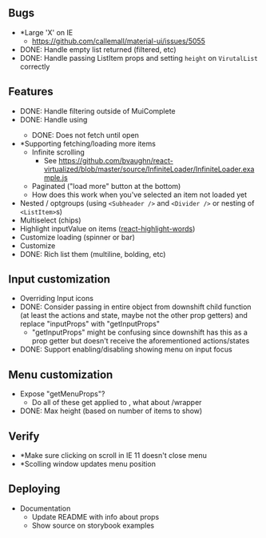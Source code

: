 ##  Bugs
  - *Large 'X' on IE
    - https://github.com/callemall/material-ui/issues/5055
  - DONE: Handle empty list returned (filtered, etc)
  - DONE: Handle passing ListItem props and setting `height` on `VirutalList` correctly

## Features
  - DONE: Handle filtering outside of MuiComplete
  - DONE: Handle using <Fetch />
    - DONE: Does not fetch until open
  - *Supporting fetching/loading more items
      - Infinite scrolling
        - See https://github.com/bvaughn/react-virtualized/blob/master/source/InfiniteLoader/InfiniteLoader.example.js
      - Paginated ("load more" button at the bottom)
      - How does this work when you've selected an item not loaded yet
  - Nested / optgroups (using `<Subheader />` and `<Divider />` or nesting of `<ListItem>`s)
  - Multiselect (chips)
  - Highlight inputValue on items ([react-highlight-words](https://github.com/bvaughn/react-highlight-words))
  - Customize loading (spinner or bar)
  - Customize 
  - DONE: Rich list them (multiline, bolding, etc)

## Input customization
  - Overriding Input icons
  - DONE: Consider passing in entire object from downshift child function (at least the actions and state, maybe not the other prop getters) and replace "inputProps" with "getInputProps"
    - "getInputProps" might be confusing since downshift has this as a prop getter but doesn't receive the aforementioned actions/states
  - DONE: Support enabling/disabling showing menu on input focus

##  Menu customization
  - Expose "getMenuProps"?
    - Do all of these get applied to <VirtualList>, what about <Paper>/wrapper
  - DONE: Max height (based on number of items to show)

## Verify
  - *Make sure clicking on scroll in IE 11 doesn't close menu
  - *Scolling window updates menu position

## Deploying
  - Documentation
    - Update README with info about props
    - Show source on storybook examples